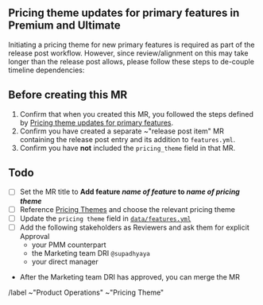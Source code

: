 ## Pricing theme updates for primary features in Premium and Ultimate

Initiating a pricing theme for new primary features is required as part of the release post workflow. However, since review/alignment on this may take longer than the release post allows, please follow these steps to de-couple timeline dependencies:

## Before creating this MR

1. Confirm that when you created this MR, you followed the steps defined by [Pricing theme updates for primary features](.gitlab/merge_request_templates/Release-Post-Item.md).
1. Confirm you have created a separate ~"release post item" MR containing the release post entry and its addition to `features.yml`.
2. Confirm you have **not** included the `pricing_theme` field in that MR.

## Todo

- [ ] Set the MR title to **Add feature _name of feature_ to _name of pricing theme_**
- [ ] Reference [Pricing Themes](https://about.gitlab.com/company/pricing/#themes) and choose the relevant pricing theme
- [ ] Update the `pricing theme` field in [`data/features.yml`](https://gitlab.com/gitlab-com/www-gitlab-com/blob/master/data/features.yml)
- [ ] Add the following stakeholders as Reviewers and ask them for explicit Approval
     - your PMM counterpart
     - the Marketing team DRI `@supadhyaya`
     - your direct manager
- After the Marketing team DRI has approved, you can merge the MR 

/label ~"Product Operations" ~"Pricing Theme" 
